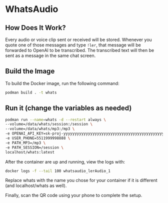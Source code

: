 # WhatsAudio

## How Does It Work?

Every audio or voice clip sent or received will be stored. Whenever you quote one of those messages and type `!ler`, that message will be forwarded to OpenAI to be transcribed. The transcribed text will then be sent as a message in the same chat screen.

## Build the Image

To build the Docker image, run the following command:

```sh
podman build . -t whats
```

## Run it (change the variables as needed)

```sh
podman run --name=whats -d --restart always \
--volume=/data/whats/session:/session \
--volume=/data/whats/mp3:/mp3 \
-e OPENAI_API_KEY=sk-proj-yyyyyyyyyyyyyyyyyyyyyyyyyyyyyyyyyyyyyyyyyyyyyyyy \
-e USER_PHONE=5511999998888 \
-e PATH_MP3=/mp3 \
-e PATH_SESSION=/session \
localhost/whats:latest
```

After the container are up and running, view the logs with:

```sh
docker logs -f --tail 100 whatsaudio_lerAudio_1
```
Replace whats with the name you chose for your container if it is different (and localhost/whats as well).

Finally, scan the QR code using your phone to complete the setup.
